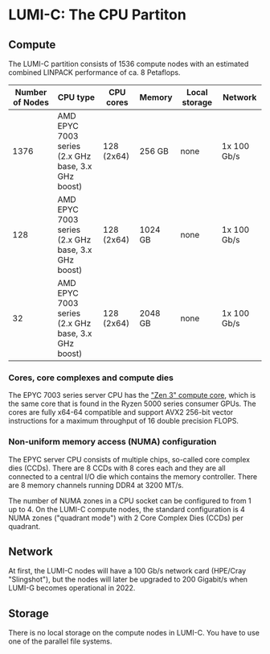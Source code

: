 # LUMI-C: The CPU Partiton

## Compute

The LUMI-C partition consists of 1536 compute nodes with an estimated combined
LINPACK performance of ca. 8 Petaflops.

| Number of Nodes  | CPU type                                              | CPU cores     | Memory  | Local storage | Network     |
| -----------------|-------------------------------------------------------|---------------|---------|---------------|-------------|
| 1376             | AMD EPYC 7003 series<br>(2.x GHz base, 3.x GHz boost) | 128<br>(2x64) | 256 GB  | none          | 1x 100 Gb/s |
| 128              | AMD EPYC 7003 series<br>(2.x GHz base, 3.x GHz boost) | 128<br>(2x64) | 1024 GB | none          | 1x 100 Gb/s |
| 32               | AMD EPYC 7003 series<br>(2.x GHz base, 3.x GHz boost) | 128<br>(2x64) | 2048 GB | none          | 1x 100 Gb/s |


### Cores, core complexes and compute dies

The EPYC 7003 series server CPU has the ["Zen 3" compute core](1), which is the
same core that is found in the Ryzen 5000 series consumer GPUs. The cores are
fully x64-64 compatible and support AVX2 256-bit vector instructions for a
maximum throughput of 16 double precision FLOPS.

[1]: https://en.wikipedia.org/wiki/Zen_3

### Non-uniform memory access (NUMA) configuration

The EPYC server CPU consists of multiple chips, so-called core complex dies
(CCDs). There are 8 CCDs with 8 cores each and they are all connected to a
central I/O die which contains the memory controller. There are 8 memory
channels running DDR4 at 3200 MT/s.

The number of NUMA zones in a CPU socket can be configured to from 1 up to 4. On
the LUMI-C compute nodes, the standard configuration is 4 NUMA zones
("quadrant mode") with 2 Core Complex Dies (CCDs) per quadrant.

## Network

At first, the LUMI-C nodes will have a 100 Gb/s network card (HPE/Cray 
"Slingshot"), but the nodes will later be upgraded to 200 Gigabit/s when LUMI-G
becomes operational in 2022.

## Storage

There is no local storage on the compute nodes in LUMI-C. You have to use one of
the parallel file systems.
